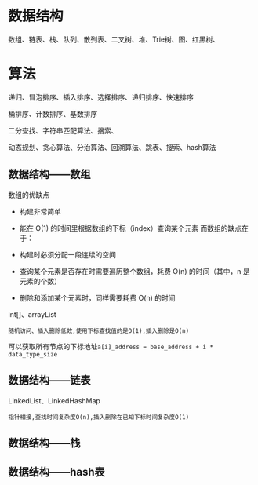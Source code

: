 # 数据结构

数组、链表、栈、队列、散列表、二叉树、堆、Trie树、图、红黑树、

# 算法

递归、冒泡排序、插入排序、选择排序、递归排序、快速排序

桶排序、计数排序、基数排序

二分查找、字符串匹配算法、搜索、

动态规划、贪心算法、分治算法、回溯算法、跳表、搜索、hash算法



## 数据结构——数组
数组的优缺点

+ 构建非常简单
+ 能在 O(1) 的时间里根据数组的下标（index）查询某个元素
而数组的缺点在于：

+ 构建时必须分配一段连续的空间
+ 查询某个元素是否存在时需要遍历整个数组，耗费 O(n) 的时间（其中，n 是元素的个数）
+ 删除和添加某个元素时，同样需要耗费 O(n) 的时间

int[]、arrayList

`随机访问、插入删除低效,使用下标查找值的是O(1),插入删除是O(n)`

可以获取所有节点的下标地址`a[i]_address = base_address + i * data_type_size`


## 数据结构——链表
LinkedList、LinkedHashMap

`指针相接,查找时间复杂度O(n),插入删除在已知下标时间复杂度O(1)`

## 数据结构——栈






## 数据结构——hash表

